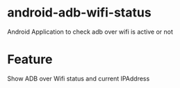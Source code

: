 # android-adb-wifi-status
Android Application to check adb over wifi is active or not

# Feature
Show ADB over Wifi status and current IPAddress
